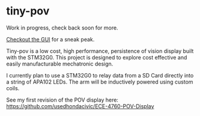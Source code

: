 # tiny-pov

Work in progress, check back soon for more.

[Checkout the GUI](http://michael-crum.com/tiny-pov/) for a sneak peak.

Tiny-pov is a low cost, high performance, persistence of vision display built with the STM32G0.
This project is designed to explore cost effective and easily manufacturable mechatronic design.

I currently plan to use a STM32G0 to relay data from a SD Card directly into a string of APA102 LEDs. The arm will be inductively powered using custom coils.

See my first revision of the POV display here: https://github.com/usedhondacivic/ECE-4760-POV-Display
